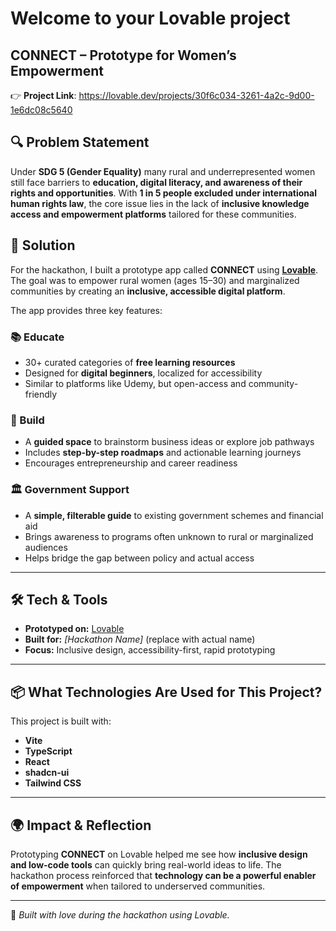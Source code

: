 # Welcome to your Lovable project

## CONNECT – Prototype for Women’s Empowerment  

👉 **Project Link**: https://lovable.dev/projects/30f6c034-3261-4a2c-9d00-1e6dc08c5640

## 🔍 Problem Statement  
Under **SDG 5 (Gender Equality)** many rural and underrepresented women still face barriers to **education, digital literacy, and awareness of their rights and opportunities**. With **1 in 5 people excluded under international human rights law**, the core issue lies in the lack of **inclusive knowledge access and empowerment platforms** tailored for these communities.  

## 🎯 Solution  
For the hackathon, I built a prototype app called **CONNECT** using **[Lovable](https://lovable.dev/)**. The goal was to empower rural women (ages 15–30) and marginalized communities by creating an **inclusive, accessible digital platform**.  

The app provides three key features:  

### 📚 Educate  
- 30+ curated categories of **free learning resources**  
- Designed for **digital beginners**, localized for accessibility  
- Similar to platforms like Udemy, but open-access and community-friendly  

### 🔨 Build  
- A **guided space** to brainstorm business ideas or explore job pathways  
- Includes **step-by-step roadmaps** and actionable learning journeys  
- Encourages entrepreneurship and career readiness  

### 🏛 Government Support  
- A **simple, filterable guide** to existing government schemes and financial aid  
- Brings awareness to programs often unknown to rural or marginalized audiences  
- Helps bridge the gap between policy and actual access  

---

## 🛠 Tech & Tools  
- **Prototyped on:** [Lovable](https://lovable.dev/)  
- **Built for:** *[Hackathon Name]* (replace with actual name)  
- **Focus:** Inclusive design, accessibility-first, rapid prototyping  

---

## 📦 What Technologies Are Used for This Project?  
This project is built with:  
- **Vite**  
- **TypeScript**  
- **React**  
- **shadcn-ui**  
- **Tailwind CSS**  

---

## 🌍 Impact & Reflection  
Prototyping **CONNECT** on Lovable helped me see how **inclusive design and low-code tools** can quickly bring real-world ideas to life. The hackathon process reinforced that **technology can be a powerful enabler of empowerment** when tailored to underserved communities.  

---

🙌 *Built with love during the hackathon using Lovable.*  
